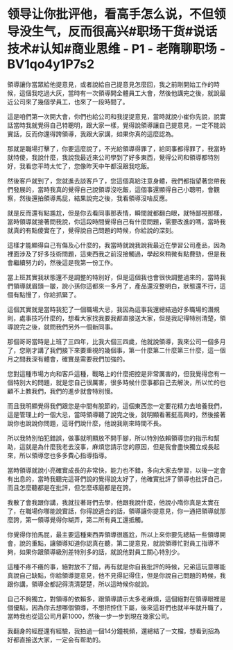 # 领导让你批评他，看高手怎么说，不但领导没生气，反而很高兴#职场干货#说话技术#认知#商业思维 - P1 - 老隋聊职场 - BV1qo4y1P7s2

領導讓你當眾給他提意見，或者說給自己提意見怎麼回，我之前剛開始工作的時候，這個我吃過大灰，當時有一次領導開全體員工大會，然後他講完之後，就說最近公司來了幾個學員工，也來了一段時間了。

這是咱們第一次開大會，你們也給公司和我提提意見，當時就說小崔你先說，說實話當時我就覺得自己特聰明，跟大家一樣，覺得說領導讓自己提意見，一定不能說實話，反而你還得誇領導，我跟大家講，如果你真的這麼認為。

那就是職場打擊了，你要這麼說了，不光給領導得罪了，給同事都得罪了，我當時就特傻，我說什麼，我說我最近來公司學到了好多東西，覺得公司和領導都特別好，我看您平時太忙了，您像昨天中午都沒跟我吃飯。

然後客戶就到了，您就進去談客戶了，您這個真給注意身體，我們都指望著您帶我們發展的，當時我真的覺得自己說領導沒吃飯，這個事還顯得自己小聰明，會觀察，然後還拍領導馬屁，結果說完之後，我看領導沒啥反應。

就是反而還有點尷尬，但是你去看同事那表情，瞬間就都翻白眼，就特鄙視那樣，當時領導就接著問我說，你這段時間覺得自己有什麼問題，需要改進的嗎，當時我就真的有點傻實在了，覺得說自己問題的時候，你給說的深刻。

這樣才能顯得自己有傷及心什麼的，我當時就說我說我最近在學習公司產品，因為裡面涉及了好多技術問題，這東西我之前沒接觸過，學起來稍微有點費勁，但是我會繼續努力的，然後這是我第一份工作。

當上班其實我狀態還不是調整的特別好，但是這個我也會很快調整過來的，當時我們領導就眉頭一皺，說小孫你這都來一多月了，產品還沒整明白，狀態還不行，這個有點慢了，你給抓緊了。

這個其實就是當時我犯了一個職場大忌，我因為這事我還總結過好多職場的潛規則，處事技巧什麼的，想看大家找我要我都直接送大家，但是我記得特別清楚，領導說完之後，就問我們另外一個新同事。

那個哥哥當時是上班了三四年，比我大個三四歲，他就說領導，我來公司一個多月了，您剛才講了我們接下來要重視的幾個事，第一什麼第二什麼第三什麼，這一個月之間我深有體會，確實是需要我們加強的。

您對這種市場方向和客戶這種，戰略上的什麼把控是非常厲害的，但我覺得您有一個特別大的問題，就是您自己很厲害，很多時候什麼事都自己去解決，所以忙的也顧不上教我們，我們的進步就會特別慢。

而且我明顯覺得我們跟您是中間有脫節的，這個東西您一定要花精力去培養我們，這是管理上的一個大忌，當時領導聽了說完之後，就明顯看著挺高興的，然後接著說你也說說你問題，這哥們說什麼，他說我剛來時間不長。

所以我特別怕犯錯誤，做事就明顯放不開手腳，所以特別依賴領導您的指示和幫助，這就是為什麼我老去沒事，麻煩您請示您的原因，但是我會盡快獨立成長起來，所以領導您也多多費心指導指導。

當時領導就說小亮確實成長的非常快，能力也不錯，多向大家去學習，以後一定會有出息的，當時我聽完這哥們說的覺得說太好了，他確實批評了領導也批評自己，而且怎麼聽都是在批評，但怎麼琢磨都是在誇。

我散了會我跟你講，我就拉著哥們去學，他跟我說什麼，他說小隋你真是太實在了，在職場你哪能說實話，你得說適合的話，領導讓你提意見，你一通把領導就那麼誇，第一領導覺得你糊弄，第二所有員工還抵觸。

你覺得你拍馬屁，最主要這種東西弄領導很尷尬，所以上來你要先總結一些領導開會，說的重點，讓領導知道你認真在聽，第二提意見，就說領導忙對員工指導不夠，如果你跟領導級別差特別多的話，就說他對員工關心特別少。

這種不疼不癢的事，絕對放不了錯，再有就是你自我批評的時候，兄弟這玩意哪能真說自己缺點，你給領導提意見，他不見得記得住，但是你說自己問題的時候，我跟你講，領導全都記得清清楚楚，所以這時候你就說。

自己不夠獨立，對領導的依賴多，跟領導請示太多老麻煩，這個絕對在領導眼裡是個優點，因為你去想哪個領導，不想把控住下屬，後來這哥們也就半年就升職了，當時我也從這公司月薪1000，然後一步一步到現在幾家公司。

我翻身的經歷還有經驗，我拍過一個14分鐘視頻，還總結了一文檔，想看到招為好都直接送大家，一定会有帮助的。

